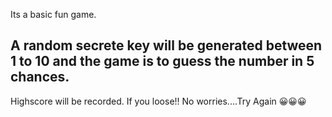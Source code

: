 Its a basic fun game.
## A random secrete key will be generated between 1 to 10 and the game is to guess the number in 5 chances.
Highscore will be recorded.
If you loose!! No worries....Try Again 😀😀😀
